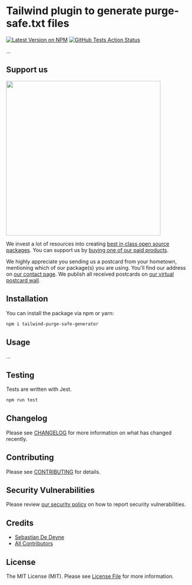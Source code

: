 # Tailwind plugin to generate purge-safe.txt files

[![Latest Version on NPM](https://img.shields.io/npm/v/tailwind-purge-safe-generator.svg?style=flat-square)](https://npmjs.com/package/tailwind-purge-safe-generator)
[![GitHub Tests Action Status](https://img.shields.io/github/workflow/status/spatie/tailwind-purge-safe-generator/run-tests?label=tests)](https://github.com/spatie/tailwind-purge-safe-generator/actions?query=workflow%3Arun-tests+branch%3Amain)

…

## Support us

[<img src="https://github-ads.s3.eu-central-1.amazonaws.com/tailwind-purge-safe-generator.jpg?t=1" width="419px" />](https://spatie.be/github-ad-click/tailwind-purge-safe-generator)

We invest a lot of resources into creating [best in class open source packages](https://spatie.be/open-source). You can support us by [buying one of our paid products](https://spatie.be/open-source/support-us).

We highly appreciate you sending us a postcard from your hometown, mentioning which of our package(s) you are using. You'll find our address on [our contact page](https://spatie.be/about-us). We publish all received postcards on [our virtual postcard wall](https://spatie.be/open-source/postcards).

## Installation

You can install the package via npm or yarn:

```bash
npm i tailwind-purge-safe-generator
```

## Usage

…

## Testing

Tests are written with Jest.

```bash
npm run test
```

## Changelog

Please see [CHANGELOG](CHANGELOG.md) for more information on what has changed recently.

## Contributing

Please see [CONTRIBUTING](.github/CONTRIBUTING.md) for details.

## Security Vulnerabilities

Please review [our security policy](../../security/policy) on how to report security vulnerabilities.

## Credits

- [Sebastian De Deyne](https://github.com/sebastiandedeyne)
- [All Contributors](../../contributors)

## License

The MIT License (MIT). Please see [License File](LICENSE.md) for more information.
